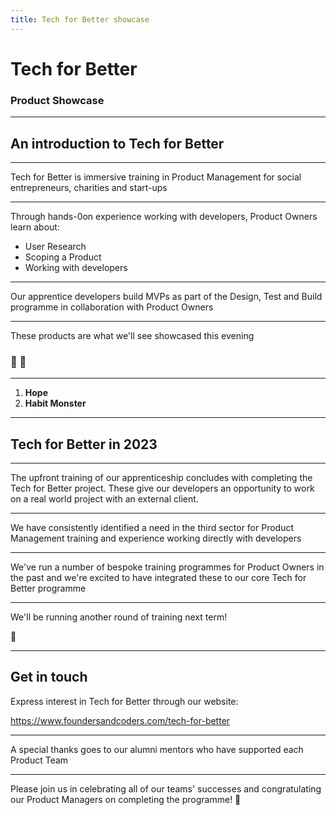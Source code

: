 ```yaml
---
title: Tech for Better showcase
---
```


# Tech for Better

### Product Showcase

---

## An introduction to Tech for Better

---

Tech for Better is immersive training in Product Management for social entrepreneurs, charities and start-ups

---

Through hands-0on experience working with developers, Product Owners learn about:

- User Research
- Scoping a Product
- Working with developers

---

Our apprentice developers build MVPs as part of the Design, Test and Build programme in collaboration with Product Owners

---

These products are what we'll see showcased this evening

### 🎥 🍿

---

1. **Hope**
1. **Habit Monster**

---

## Tech for Better in 2023

---

The upfront training of our apprenticeship concludes with completing the Tech for Better project. These give our developers an opportunity to work on a real world project with an external client.

---

We have consistently identified a need in the third sector for Product Management training and experience working directly with developers

---

We've run a number of bespoke training programmes for Product Owners in the past and we're excited to have integrated these to our core Tech for Better programme

---

We'll be running another round of training next term!

🌱

---

## Get in touch

Express interest in Tech for Better through our website:

https://www.foundersandcoders.com/tech-for-better

---

A special thanks goes to our alumni mentors who have supported each Product Team

---

Please join us in celebrating all of our teams' successes and congratulating our Product Managers on completing the programme! 🎉
